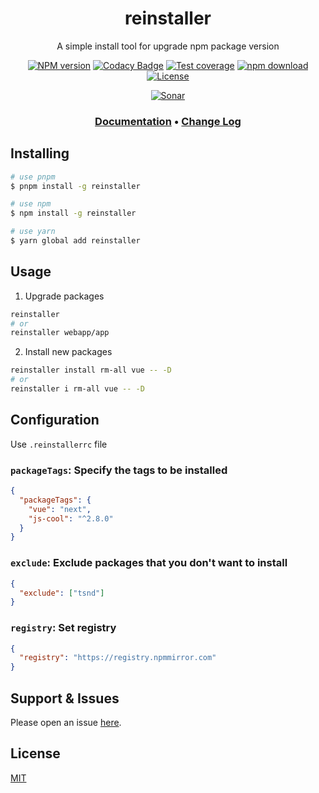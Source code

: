 <div style="text-align: center;" align="center">

# reinstaller

A simple install tool for upgrade npm package version

[![NPM version][npm-image]][npm-url]
[![Codacy Badge][codacy-image]][codacy-url]
[![Test coverage][codecov-image]][codecov-url]
[![npm download][download-image]][download-url]
[![License][license-image]][license-url]

[![Sonar][sonar-image]][sonar-url]

</div>

<div style="text-align: center; margin-bottom: 20px;" align="center">

### **[Documentation](https://www.saqqdy.com/reinstaller)** • **[Change Log](./CHANGELOG.md)**

</div>

## Installing

```bash
# use pnpm
$ pnpm install -g reinstaller

# use npm
$ npm install -g reinstaller

# use yarn
$ yarn global add reinstaller
```

## Usage

1. Upgrade packages

```bash
reinstaller
# or
reinstaller webapp/app
```

2. Install new packages

```bash
reinstaller install rm-all vue -- -D
# or
reinstaller i rm-all vue -- -D
```

## Configuration

Use `.reinstallerrc` file

### `packageTags`: Specify the tags to be installed

```json
{
  "packageTags": {
    "vue": "next",
    "js-cool": "^2.8.0"
  }
}
```

### `exclude`: Exclude packages that you don't want to install

```json
{
  "exclude": ["tsnd"]
}
```

### `registry`: Set registry

```json
{
  "registry": "https://registry.npmmirror.com"
}
```

## Support & Issues

Please open an issue [here](https://github.com/saqqdy/reinstaller/issues).

## License

[MIT](LICENSE)

[npm-image]: https://img.shields.io/npm/v/reinstaller.svg?style=flat-square
[npm-url]: https://npmjs.org/package/reinstaller
[codacy-image]: https://app.codacy.com/project/badge/Grade/f70d4880e4ad4f40aa970eb9ee9d0696
[codacy-url]: https://www.codacy.com/gh/saqqdy/reinstaller/dashboard?utm_source=github.com&utm_medium=referral&utm_content=saqqdy/reinstaller&utm_campaign=Badge_Grade
[codecov-image]: https://img.shields.io/codecov/c/github/saqqdy/reinstaller.svg?style=flat-square
[codecov-url]: https://codecov.io/github/saqqdy/reinstaller?branch=master
[download-image]: https://img.shields.io/npm/dm/reinstaller.svg?style=flat-square
[download-url]: https://npmjs.org/package/reinstaller
[license-image]: https://img.shields.io/badge/License-MIT-blue.svg
[license-url]: LICENSE
[sonar-image]: https://sonarcloud.io/api/project_badges/quality_gate?project=saqqdy_reinstaller
[sonar-url]: https://sonarcloud.io/dashboard?id=saqqdy_reinstaller
